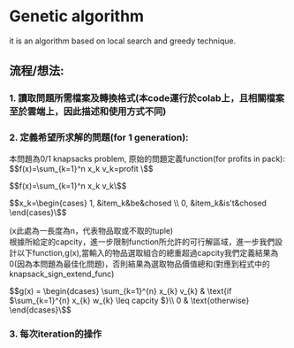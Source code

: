 # Genetic algorithm
it is an algorithm based on local search and greedy technique.
## 流程/想法:
### 1. 讀取問題所需檔案及轉換格式(本code運行於colab上，且相關檔案至於雲端上，因此描述和使用方式不同)
### 2. 定義希望所求解的問題(for 1 generation):
本問題為0/1 knapsacks problem, 原始的問題定義function(for profits in pack):
$$f(x)=\sum_{k=1}^n x_k v_k=profit \$$  

$$f(x)=\sum_{k=1}^n x_k v_k\$$

$$x_k=\begin{cases}
 1, &item_k&be&chosed \\
 0, &item_k&is't&chosed 
 \end{cases}\$$

 (x此處為一長度為n，代表物品取或不取的tuple)  
根據所給定的capcity，進一步限制function所允許的可行解區域，進一步我們設計以下function,g(x),當輸入的物品選取組合的總重超過capcity我們定義結果為0(因為本問題為最佳化問題)，否則結果為選取物品價值總和(對應到程式中的knapsack_sign_extend_func)   

$$g(x) = \begin{dcases}
    \sum_{k=1}^{n} x_{k} v_{k}  & \text{if $\sum_{k=1}^{n} x_{k} w_{k} \leq capcity $}\\
    0 & \text{otherwise}
\end{dcases}\$$

### 3. 每次iteration的操作
